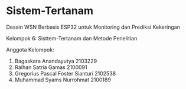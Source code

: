 # Sistem-Tertanam
Desain WSN Berbasis ESP32 untuk Monitoring dan Prediksi Kekeringan

Kelompok 6: Sisttem-Tertanam dan Metode Penelitian

Anggota Kelompok:
1. Bagaskara Anandayutya 2103229
2. Raihan Satria Gamas 2100091
3. Gregorius Pascal Foster Sianturi 2102538
4. Muhammad Syams Nurrohmat 2100189
